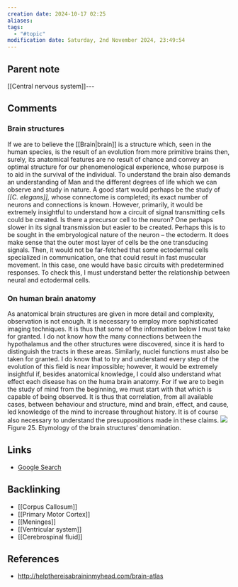 ```yaml
---
creation date: 2024-10-17 02:25
aliases: 
tags:
  - "#topic"
modification date: Saturday, 2nd November 2024, 23:49:54
---
```


## Parent note
[[Central nervous system]]---
## Comments
### Brain structures
If we are to believe the [[Brain|brain]] is a structure which, seen in the human species, is the result of an evolution from more primitive brains then, surely, its anatomical features are no result of chance and convey an optimal structure for our phenomenological experience, whose purpose is to aid in the survival of the individual.
To understand the brain also demands an understanding of Man and the different degrees of life which we can observe and study in nature.
A good start would perhaps be the study of _[[C. elegans]],_ whose connectome is completed; its exact number of neurons and connections is known. However, primarily, it would be extremely insightful to understand how a circuit of signal transmitting cells could be created. Is there a precursor cell to the neuron? One perhaps slower in its signal transmission but easier to be created. Perhaps this is to be sought in the embryological nature of the neuron – the ectoderm. It does make sense that the outer most layer of cells be the one transducing signals. Then, it would not be far-fetched that some ectodermal cells specialized in communication, one that could result in fast muscular movement. In this case, one would have basic circuits with predetermined responses. To check this, I must understand better the relationship between neural and ectodermal cells.

### On human brain anatomy
As anatomical brain structures are given in more detail and complexity, observation is not enough. It is necessary to employ more sophisticated imaging techniques. It is thus that some of the information below I must take for granted. I do not know how the many connections between the hypothalamus and the other structures were discovered, since it is hard to distinguish the tracts in these areas. Similarly, nuclei functions must also be taken for granted. I do know that to try and understand every step of the evolution of this field is near impossible; however, it would be extremely insightful if, besides anatomical knowledge, I could also understand what effect each disease has on the huma brain anatomy. For if we are to begin the study of mind from the beginning, we must start with that which is capable of being observed. It is thus that correlation, from all available cases, between behaviour and structure, mind and brain, effect, and cause, led knowledge of the mind to increase throughout history. It is of course also necessary to understand the presuppositions made in these claims.
![](<2 - Source Material/Masters/attachments/Attachment 21.png>)
Figure 25. Etymology of the brain structures’ denomination.

## Links
- [Google Search](https://www.google.com/search?q=Brain+anatomy)

## Backlinking
+ [[Corpus Callosum]]
+ [[Primary Motor Cortex]]
+ [[Meninges]]
+ [[Ventricular system]]
+ [[Cerebrospinal fluid]]
## References
+ http://helpthereisabraininmyhead.com/brain-atlas

